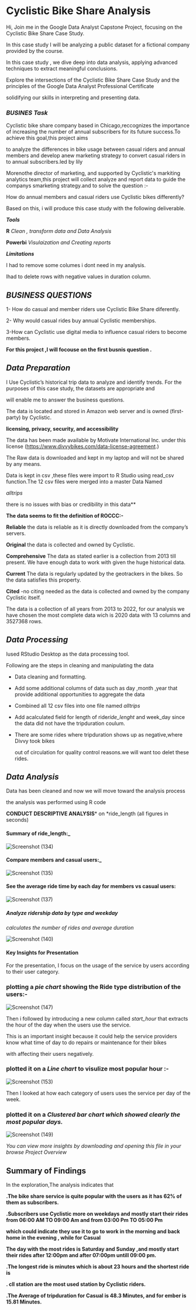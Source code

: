 # Cyclistic Bike Share Analysis 

 Hi, Join me in the Google Data Analyst Capstone Project, focusing on the Cyclistic Bike Share Case Study.
 
 In this case study I will be analyzing a public dataset for a fictional company provided by the course.

In this case study , we  dive deep into data analysis, applying advanced techniques to extract meaningful conclusions.

Explore the intersections of the Cyclistic Bike Share Case Study and the principles of the Google Data Analyst Professional Certificate

solidifying  our skills in interpreting and presenting data.


### *BUSINES Task*
Cyclistic bike share company based in Chicago,reccognizes the importance of increasing the number of annual subscribers for its future success.To achieve this goal,this project aims

to analyze the differences in bike usage between casual riders and annual members and develop anew marketing strategy to convert casual riders in to annual subscribers.led by lily

Morenothe director of marketing, and supported by Cyclistic's markiting analytics team,this project will collect analyze and report data to guide the companys smarketing strategy.and to solve the question :-

How do annual members and casual riders use Cyclistic bikes differently?

Based on this, i will produce this case study  with the following deliverable.

***Tools***

**R**   *Clean , transform data  and  Data  Analysis*

**Powerbi**     *Visulaization and  Creating reports*


***Limitations***

I had to remove some columes i dont need in my analysis.

Ihad to delete rows with negative values in duration column. 

## *BUSINESS QUESTIONS*

1- How do casual and  member riders use Cyclistic Bike Share diferently.

2- Why would casual rides buy annual Cyclistic  memberships.

3-How can Cyclistic use digital media to influence casual riders to become members.

**For this project ,I will focouse on the first busnis question .**


## *Data Preparation*

 I Use Cyclistic’s historical trip data to analyze and identify trends. For the purposes of this case study, the datasets are appropriate and

will enable me to answer the business questions.

The data is located and stored in Amazon web server and is owned (first-party) by Cyclistic.


 **licensing, privacy, security, and accessibility** 
 
The data has been made available by Motivate International Inc. under this license (https://www.divvybikes.com/data-license-agreement.)

The Raw data is downloaded and kept in my laptop and will not be shared by any means. 

Data is kept in csv ,these files were import to R Studio using read_csv function.The 12 csv files were merged into a master Data Named
 
 *alltrips*
 
there  is no issues with bias or credibility in this data**

**The data seems to fit the definition of ROCCC:-**

**Reliable**  the data is reliable as it is directly downloaded from the company’s servers.

**Original** the data is collected and owned by Cyclistic.

**Comprehensive** The data as stated earlier is a collection from 2013 till present. We have enough data to work with given the huge historical data.

**Current**  The data is regularly updated by the geotrackers in the bikes. So the data satisfies this property.

**Cited** -no citing needed as the data is collected and owned by the company Cyclistic itself.

The data is a collection of all years from 2013 to 2022, for our analysis we have chosen the most complete data wich is 2020 data  with 13 columns and 3527368  rows. 

## *Data Processing*


 Iused  RStudio Desktop  as the data processing tool.
 
 Following are the steps in cleaning and manipulating the data
 
- Data cleaning and formatting.
 
- Add some additional columns of data such as day ,month ,year  that provide additional  opportunities to aggregate the data

- Combined all 12 csv files into one file named *alltrips*

- Add acalculated field for length of ride*ride_lenght*  and week_day since the data did not have the tripduration coulum.

- There are some rides where tripduration shows up as negative,where Divvy took bikes 

   out of circulation for quality control reasons.we will want too delet these rides.

## *Data Analysis* 

Data has been cleaned and now we will move toward the analysis process

the analysis was performed using R code 

 **CONDUCT DESCRIPTIVE ANALYSIS***  on *ride_length (all figures in seconds)

#### Summary of ride_length:_


![Screenshot (134)](https://github.com/nisrinfrh/google_project/assets/157531427/351f8af9-00f5-4bcc-b950-2b36526adc39)


#### Compare members and casual users:_

![Screenshot (135)](https://github.com/nisrinfrh/google_project/assets/157531427/dd3f856d-bb6c-4137-8e95-7dbe70a9a056)

  
#### See the average ride time by each day for members vs casual users:

![Screenshot (137)](https://github.com/nisrinfrh/google_project/assets/157531427/0522f602-1584-4a6d-bca9-a3ae9a6772ba)

##### Analyze ridership data by type and weekday

*calculates the number of rides and average duration*

![Screenshot (140)](https://github.com/nisrinfrh/google_project/assets/157531427/260c80c0-d095-4fb6-848f-e52a115660b4)


#### Key Insights for Presentation

For the presentation, I focus on the usage of the service by users according to their user category.


### plotting a *pie chart* showing the Ride type distribution of the users:- 


![Screenshot (147)](https://github.com/nisrinfrh/google_project/assets/157531427/c705c0cb-a86e-4bc5-98d3-8cbdeac6e167)


 Then i followed by introducing a new column called *start_hour* that extracts the hour of the day when the users use the service. 

This is an important insight because it could help the service providers know what time of day to do repairs or maintenance for their bikes 

with affecting their users negatively.

### plotted it on a *Line  chart*  to visulize most popular hour :-


![Screenshot (153)](https://github.com/nisrinfrh/google_project/assets/157531427/c2366f20-d8ea-4ba4-95f8-2582bbeba717)





Then  I looked at how each category of users uses the service per day of the week.   

### plotted it on a *Clustered  bar chart  which showed clearly the most popular days.* 

![Screenshot (149)](https://github.com/nisrinfrh/google_project/assets/157531427/205d517e-a706-4f5e-a68f-ce2527d6fc72)


*You can view more insights by downloading and opening this file in your browse Project Overview*


## Summary of Findings

In the exploration,The analysis indicates that


**.The bike share service is  quite popular with the users as it has 62% of them as subscribers.**

**.Subscribers use Cyclistic more on weekdays and  mostly start their rides from 06:00 AM TO 09:00 Am and from 03:00 Pm  TO 05:00 Pm**

**which could indicate they use it to go to work in the morning and back home in the evening  , while for Casual**

**The day with the most rides is Saturday and Sunday ,and mostly start their rides after 12:00pm and after 07:00pm untill 09:00 pm.**

**.The longest ride is  minutes which is about 23 hours and the shortest ride is**

**. cll station are the most used station by Cyclistic riders.**

**.The Average of tripduration for Casual is 48.3 Minutes, and  for ember is 15.81 Minutes.**







